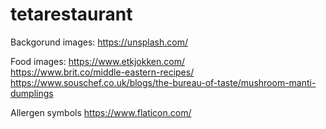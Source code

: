 # tetarestaurant

Backgorund images:
https://unsplash.com/ 

Food images:
https://www.etkjokken.com/  
https://www.brit.co/middle-eastern-recipes/ 
https://www.souschef.co.uk/blogs/the-bureau-of-taste/mushroom-manti-dumplings

Allergen symbols
https://www.flaticon.com/ 
